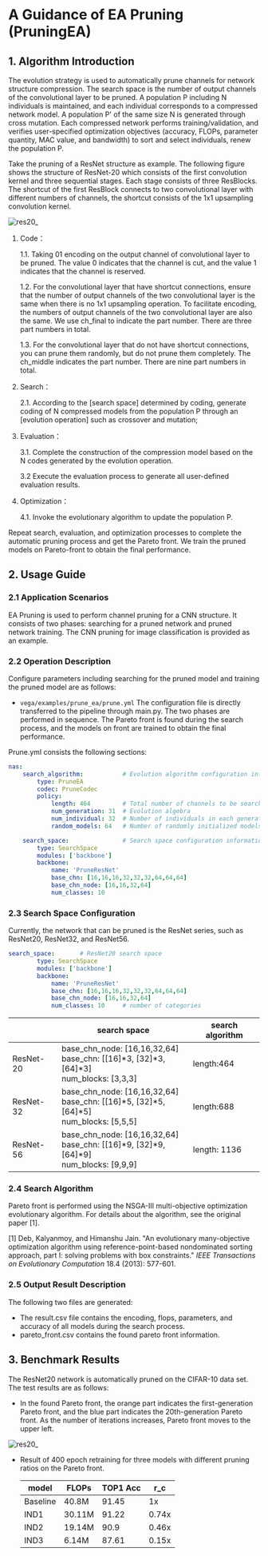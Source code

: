 # A Guidance of EA Pruning (PruningEA)

## 1. Algorithm Introduction

The evolution strategy is used to automatically prune channels for network structure compression. The search space is the number of output channels of the convolutional layer to be pruned. A population P including N individuals is maintained, and each individual corresponds to a compressed network model. A population P' of the same size N is generated through cross mutation. Each compressed network performs training/validation, and verifies user-specified optimization objectives (accuracy, FLOPs, parameter quantity, MAC value, and bandwidth) to sort and select individuals, renew the population P.

Take the pruning of a ResNet structure as example. The following figure shows the structure of ResNet-20 which consists of the first convolution kernel and three sequential stages. Each stage consists of three ResBlocks. The shortcut of the first ResBlock connects to two convolutional layer with different numbers of channels, the shortcut consists of the 1x1 upsampling convolution kernel.

![res20_](./images/prune_res20.PNG)

 1. Code：

    1.1. Taking 01 encoding on the output channel of convolutional layer to be pruned. The value 0 indicates that the channel is cut, and the value 1 indicates that the channel is reserved. 

    1.2. For the convolutional layer that have shortcut connections, ensure that the number of output channels of the two convolutional layer is the same when there is no 1x1 upsampling operation. To facilitate encoding, the numbers of output channels of the two convolutional layer are also the same. We use ch_final to indicate the part number. There are three part numbers in total.

    1.3. For the convolutional layer that do not have shortcut connections, you can prune them randomly, but do not prune them completely. The ch_middle indicates the part number. There are nine part numbers in total.

 2. Search：

    2.1. According to the [search space] determined by coding, generate coding of N compressed models from the population P through an [evolution operation] such as crossover and mutation;

 3. Evaluation：

    3.1. Complete the construction of the compression model based on the N codes generated by the evolution operation.

    3.2 Execute the evaluation process to generate all user-defined evaluation results.

 4. Optimization：

    4.1. Invoke the evolutionary algorithm to update the population P.

Repeat search, evaluation, and optimization processes to complete the automatic pruning process and get the Pareto front. We train the pruned models on Pareto-front to obtain the final performance.

## 2. Usage Guide

### 2.1 Application Scenarios

EA Pruning is used to perform channel pruning for a CNN structure. It consists of two phases: searching for a pruned network and pruned network training. The CNN pruning for image classification is provided as an example.

### 2.2 Operation Description

Configure parameters including searching for the pruned model and training the pruned model are as follows:

- `vega/examples/prune_ea/prune.yml`
The configuration file is directly transferred to the pipeline through main.py. The two phases are performed in sequence. The Pareto front is found during the search process, and the models on front are trained to obtain the final performance.

Prune.yml consists the following sections:

```yaml
nas:
    search_algorithm:           # Evolution algorithm configuration information
        type: PruneEA
        codec: PruneCodec
        policy:
            length: 464         # Total number of channels to be searched
            num_generation: 31  # Evolution algebra
            num_individual: 32  # Number of individuals in each generation
            random_models: 64   # Number of randomly initialized models

    search_space:               # Search space configuration information
        type: SearchSpace
        modules: ['backbone']
        backbone:
            name: 'PruneResNet'
            base_chn: [16,16,16,32,32,32,64,64,64]
            base_chn_node: [16,16,32,64]
            num_classes: 10
```

### 2.3 Search Space Configuration

Currently, the network that can be pruned is the ResNet series, such as ResNet20, ResNet32, and ResNet56.

```yaml
search_space:       # ResNet20 search space
        type: SearchSpace
        modules: ['backbone']
        backbone:
            name: 'PruneResNet'
            base_chn: [16,16,16,32,32,32,64,64,64]
            base_chn_node: [16,16,32,64]
            num_classes: 10     # number of categories
```

| | search space | search algorithm |
| --- | --- | --- |
| ResNet-20 | base_chn_node: [16,16,32,64]<br>base_chn: [[16]\*3, [32]\*3,[64]\*3]<br>num_blocks: [3,3,3] | length:464       |
| ResNet-32 | base_chn_node: [16,16,32,64]<br>base_chn: [[16]\*5, [32]\*5,[64]\*5]<br>num_blocks: [5,5,5] | length:688       |
| ResNet-56 | base_chn_node: [16,16,32,64]<br>base_chn: [[16]\*9, [32]\*9,[64]\*9]<br>num_blocks: [9,9,9] | length: 1136     |

### 2.4 Search Algorithm

Pareto front is performed using the NSGA-III multi-objective optimization evolutionary algorithm. For details about the algorithm, see the original paper [1].

[1] Deb, Kalyanmoy, and Himanshu Jain. "An evolutionary many-objective optimization algorithm using reference-point-based nondominated sorting approach, part I: solving problems with box constraints." *IEEE Transactions on Evolutionary Computation* 18.4 (2013): 577-601.

### 2.5 Output Result Description

The following two files are generated:

- The result.csv file contains the encoding, flops, parameters, and accuracy of all models during the search process.
- pareto_front.csv contains the found pareto front information.

## 3. Benchmark Results

The ResNet20 network is automatically pruned on the CIFAR-10 data set. The test results are as follows:

- In the found Pareto front, the orange part indicates the first-generation Pareto front, and the blue part indicates the 20th-generation Pareto front. As the number of iterations increases, Pareto front moves to the upper left.

![res20_](./images/prune_pareto.png)

- Result of 400 epoch retraining for three models with different pruning ratios on the Pareto front.

  | model | FLOPs | TOP1 Acc | r_c |
  | --- | --- | --- | --- |
  | Baseline | 40.8M  | 91.45 | 1x |
  | IND1 | 30.11M | 91.22 | 0.74x |
  | IND2 | 19.14M | 90.9 | 0.46x |
  | IND3 | 6.14M  | 87.61 | 0.15x |
